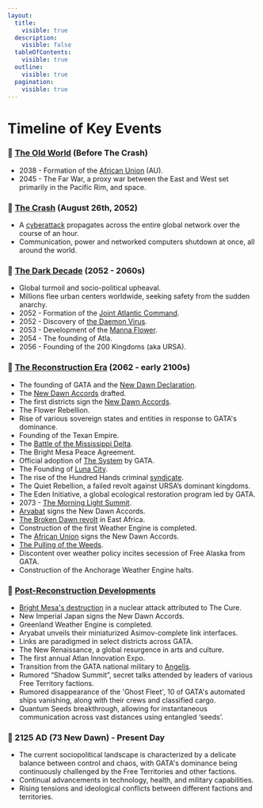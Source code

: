 ```yaml
---
layout:
  title:
    visible: true
  description:
    visible: false
  tableOfContents:
    visible: true
  outline:
    visible: true
  pagination:
    visible: true
---
```


# Timeline of Key Events

### 🔵 [The Old World](timeline-of-key-events.md#u9tui38yh9p3) (Before The Crash) <a href="#u9tui38yh9p3" id="u9tui38yh9p3"></a>

* 2038 - Formation of the [African Union](../../nations/african-union/) (AU).
* 2045 - The Far War, a proxy war between the East and West set primarily in the Pacific Rim, and space.

### 🔵 [The Crash](the-crash.md) (August 26th, 2052) <a href="#ldtsa1tv6jnr" id="ldtsa1tv6jnr"></a>

* A [cyberattack](../science-and-tech/the-daemon-virus.md) propagates across the entire global network over the course of an hour.
* Communication, power and networked computers shutdown at once, all around the world.

### 🔵 [The Dark Decade](timeline-of-key-events.md#dpzofovc9j6k) (2052 - 2060s) <a href="#dpzofovc9j6k" id="dpzofovc9j6k"></a>

* Global turmoil and socio-political upheaval.
* Millions flee urban centers worldwide, seeking safety from the sudden anarchy.
* 2052 - Formation of the [Joint Atlantic Command](../../nations/gata/history/the-joint-atlantic-command-jac.md).
* 2052 - Discovery of [the Daemon Virus](../science-and-tech/the-daemon-virus.md).
* 2053 - Development of the [Manna Flower](../../nations/gata/history/the-manna-flower.md).
* 2054 - The founding of Atla.
* 2056 - Founding of the 200 Kingdoms (aka URSA).

### 🔵 [The Reconstruction Era](timeline-of-key-events.md#id-200a9tx7b0gw) (2062 - early 2100s) <a href="#id-200a9tx7b0gw" id="id-200a9tx7b0gw"></a>

* The founding of GATA and the [New Dawn Declaration](../../nations/gata/history/the-new-dawn-declaration.md).
* The [New Dawn Accords](../../nations/gata/politics/the-new-dawn-accords.md) drafted.
* The first districts sign the [New Dawn Accords](../../nations/gata/politics/the-new-dawn-accords.md).
* The Flower Rebellion.
* Rise of various sovereign states and entities in response to GATA's dominance.
* Founding of the Texan Empire.
* The [Battle of the Mississippi Delta](../../nations/free-territories/history/military-conflicts.md#battle-of-the-mississippi-delta).
* The Bright Mesa Peace Agreement.
* Official adoption of [The System](../../nations/gata/politics/the-system.md) by GATA.
* The Founding of [Luna City](../../nations/gata/key-locations/luna.md).
* The rise of the Hundred Hands criminal [syndicate](../../nations/gata/criminal-element/syndicates.md).
* The Quiet Rebellion, a failed revolt against URSA’s dominant kingdoms.
* The Eden Initiative, a global ecological restoration program led by GATA.
* 2073 - [The Morning Light Summit](../../nations/gata/politics/the-new-dawn-accords.md#the-morning-light-summit).
* [Aryabat](../../nations/aryabat/) signs the New Dawn Accords.
* [The Broken Dawn revolt](../../nations/african-union/history/the-broken-dawn-revolt.md) in East Africa.
* Construction of the first Weather Engine is completed.
* The [African Union](../../nations/african-union/) signs the New Dawn Accords.
* [The Pulling of the Weeds](../../nations/ursa/history/the-pulling-of-the-weeds.md).
* Discontent over weather policy incites secession of Free Alaska from GATA.
* Construction of the Anchorage Weather Engine halts.

### 🔵 [Post-Reconstruction Developments](timeline-of-key-events.md#id-1c9vd2wl21t4) <a href="#id-1c9vd2wl21t4" id="id-1c9vd2wl21t4"></a>

* [Bright Mesa's destruction](../../nations/gata/history/the-bright-mesa-attack.md) in a nuclear attack attributed to The Cure.
* New Imperial Japan signs the New Dawn Accords.
* Greenland Weather Engine is completed.
* Aryabat unveils their miniaturized Asimov-complete link interfaces.
* Links are paradigmed in select districts across GATA.
* The New Renaissance, a global resurgence in arts and culture.
* The first annual Atlan Innovation Expo.
* Transition from the GATA national military to [Angelis](../../nations/gata/military-and-defense/angelis.md).
* Rumored “Shadow Summit”, secret talks attended by leaders of various Free Territory factions.
* Rumored disappearance of the 'Ghost Fleet', 10 of GATA's automated ships vanishing, along with their crews and classified cargo.
* Quantum Seeds breakthrough, allowing for instantaneous communication across vast distances using entangled ‘seeds’.

### 🔵 2125 AD (73 New Dawn) - Present Day <a href="#id-43ixf5yvsk9u" id="id-43ixf5yvsk9u"></a>

* The current sociopolitical landscape is characterized by a delicate balance between control and chaos, with GATA's dominance being continuously challenged by the Free Territories and other factions.
* Continual advancements in technology, health, and military capabilities.
* Rising tensions and ideological conflicts between different factions and territories.
